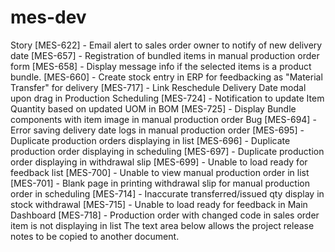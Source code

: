 # mes-dev

Story
[MES-622] - Email alert to sales order owner to notify of new delivery date
[MES-657] - Registration of bundled items in manual production order form
[MES-658] - Display message info if the selected items is a product bundle.
[MES-660] - Create stock entry in ERP for feedbacking as "Material Transfer" for delivery
[MES-717] - Link Reschedule Delivery Date modal upon drag in Production Scheduling
[MES-724] - Notification to update Item Quantity based on updated UOM in BOM
[MES-725] - Display Bundle components with item image in manual production order
Bug
[MES-694] - Error saving delivery date logs in manual production order
[MES-695] - Duplicate production orders displaying in list
[MES-696] - Duplicate production order displaying in scheduling
[MES-697] - Duplicate production order displaying in withdrawal slip
[MES-699] - Unable to load ready for feedback list
[MES-700] - Unable to view manual production order in list
[MES-701] - Blank page in printing withdrawal slip for manual production order in scheduling
[MES-714] - Inaccurate transferred/issued qty display in stock withdrawal
[MES-715] - Unable to load ready for feedback in Main Dashboard
[MES-718] - Production order with changed code in sales order item is not displaying in list
The text area below allows the project release notes to be copied to another document.
